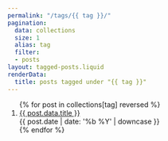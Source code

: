 ```yaml
---
permalink: "/tags/{{ tag }}/"
pagination:
  data: collections
  size: 1
  alias: tag
  filter:
  - posts
layout: tagged-posts.liquid
renderData:
  title: posts tagged under "{{ tag }}"
---
```


<ol class="posts">
  {% for post in collections[tag] reversed %}
    <li class="post">
      <span class="post-title">
        <a href="{{ post.url | url }}">{{ post.data.title }}</a>
      </span>
      <div class="post-date">
        {{ post.date | date: '%b %Y' | downcase }}
      </div>
    </li>
  {% endfor %}
</ol>
